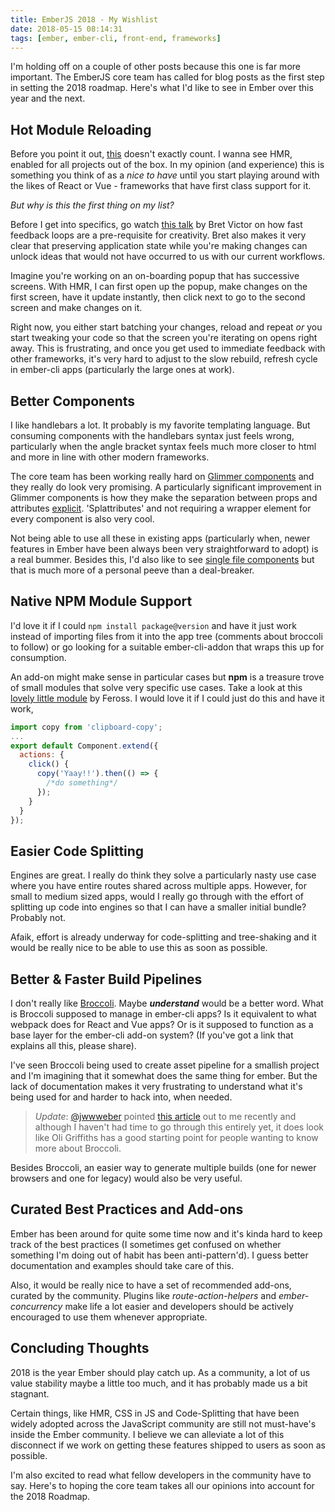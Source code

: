 ```yaml
---
title: EmberJS 2018 - My Wishlist
date: 2018-05-15 08:14:31
tags: [ember, ember-cli, front-end, frameworks]
---
```


I'm holding off on a couple of other posts because this one is far more important. The EmberJS core team has called for blog posts as the first step in setting the 2018 roadmap. Here's what I'd like to see in Ember over this year and the next.

## Hot Module Reloading

Before you point it out, [this](https://github.com/toranb/ember-cli-hot-loader) doesn't exactly count. I wanna see HMR, enabled for all projects out of the box. In my opinion (and experience) this is something you think of as a *nice to have* until you start playing around with the likes of React or Vue - frameworks that have first class support for it.

*But why is this the first thing on my list?*

Before I get into specifics, go watch [this talk](https://vimeo.com/36579366) by Bret Victor on how fast feedback loops are a pre-requisite for creativity. Bret also makes it very clear that preserving application state while you're making changes can unlock ideas that would not have occurred to us with our current workflows.

Imagine you're working on an on-boarding popup that has successive screens. With HMR, I can first open up the popup, make changes on the first screen, have it update instantly, then click next to go to the second screen and make changes on it.

Right now, you either start batching your changes, reload and repeat *or* you start tweaking your code so that the screen you're iterating on opens right away. This is frustrating, and once you get used to immediate feedback with other frameworks, it's very hard to adjust to the slow rebuild, refresh cycle in ember-cli apps (particularly the large ones at work).

## Better Components

I like handlebars a lot. It probably is my favorite templating language. But consuming components with the handlebars syntax just feels wrong, particularly when the angle bracket syntax feels much more closer to html and more in line with other modern frameworks.

The core team has been working really hard on [Glimmer components](https://github.com/emberjs/ember.js/issues/16301) and they really do look very promising. A particularly significant improvement in Glimmer components is how they make the separation between props and attributes [explicit](https://www.emberjs.com/blog/2017/10/10/glimmer-progress-report.html#toc_component-attributes). 'Splattributes' and not requiring a wrapper element for every component is also very cool.

Not being able to use all these in existing apps (particularly when, newer features in Ember have been always been very straightforward to adopt) is a real bummer. Besides this, I'd also like to see [single file components](https://vuejs.org/v2/guide/single-file-components.html) but that is much more of a personal peeve than a deal-breaker.

## Native NPM Module Support

I'd love it if I could `npm install package@version` and have it just work instead of importing files from it into the app tree (comments about broccoli to follow) or go looking for a suitable ember-cli-addon that wraps this up for consumption.

An add-on might make sense in particular cases but **npm** is a treasure trove of small modules that solve very specific use cases. Take a look at this [lovely little module](https://github.com/feross/clipboard-copy) by Feross. I would love it if I could just do this and have it work,

```javascript
import copy from 'clipboard-copy';
...
export default Component.extend({
  actions: {
    click() {
      copy('Yaay!!').then(() => {
        /*do something*/
      });
    }
  }
});
```

## Easier Code Splitting

Engines are great. I really do think they solve a particularly nasty use case where you have entire routes shared across multiple apps. However, for small to medium sized apps, would I really go through with the effort of splitting up code into engines so that I can have a smaller initial bundle? Probably not.

Afaik, effort is already underway for code-splitting and tree-shaking and it would be really nice to be able to use this as soon as possible.

## Better & Faster Build Pipelines

I don't really like [Broccoli](http://broccolijs.com/#). Maybe ***understand*** would be a better word. What is Broccoli supposed to manage in ember-cli apps? Is it equivalent to what webpack does for React and Vue apps? Or is it supposed to function as a base layer for the ember-cli add-on system? (If you've got a link that explains all this, please share).

I've seen Broccoli being used to create asset pipeline for a smallish project and I'm imagining that it somewhat does the same thing for ember. But the lack of documentation makes it very frustrating to understand what it's being used for and harder to hack into, when needed.

> *Update*: [@jwwweber](https://twitter.com/jwwweber) pointed [this article](http://www.oligriffiths.com/broccolijs/) out to me recently and although I haven't had time to go through this entirely yet, it does look like Oli Griffiths has a good starting point for people wanting to know more about Broccoli.

Besides Broccoli, an easier way to generate multiple builds (one for newer browsers and one for legacy) would also be very useful.

## Curated Best Practices and Add-ons

Ember has been around for quite some time now and it's kinda hard to keep track of the best practices (I sometimes get confused on whether something I'm doing out of habit has been anti-pattern'd). I guess better documentation and examples should take care of this.

Also, it would be really nice to have a set of recommended add-ons, curated by the community. Plugins like *route-action-helpers* and *ember-concurrency* make life a lot easier and developers should be actively encouraged to use them whenever appropriate.

## Concluding Thoughts

2018 is the year Ember should play catch up. As a community, a lot of us value stability maybe a little too much, and it has probably made us a bit stagnant.

Certain things, like HMR, CSS in JS and Code-Splitting that have been widely adopted across the JavaScript community are still not must-have's inside the Ember community. I believe we can alleviate a lot of this disconnect if we work on getting these features shipped to users as soon as possible.

I'm also excited to read what fellow developers in the community have to say. Here's to hoping the core team takes all our opinions into account for the 2018 Roadmap.
